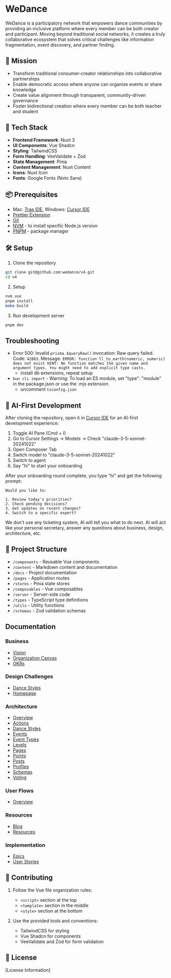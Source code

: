 # WeDance

WeDance is a participatory network that empowers dance communities by providing an inclusive platform where every member can be both creator and participant. Moving beyond traditional social networks, it creates a truly collaborative ecosystem that solves critical challenges like information fragmentation, event discovery, and partner finding.

## 🎯 Mission

- Transform traditional consumer-creator relationships into collaborative partnerships
- Enable democratic access where anyone can organize events or share knowledge
- Create value alignment through transparent, community-driven governance
- Foster bidirectional creation where every member can be both teacher and student

## 🌟 Tech Stack

- **Frontend Framework**: Nuxt 3
- **UI Components**: Vue Shadcn
- **Styling**: TailwindCSS
- **Form Handling**: VeeValidate + Zod
- **State Management**: Pinia
- **Content Management**: Nuxt Content
- **Icons**: Nuxt Icon
- **Fonts**: Google Fonts (Noto Sans)

## 📦 Prerequisites

- Mac: [Trae IDE](https://www.trae.ai/), Windows: [Cursor IDE](https://www.cursor.com/)
- [Prettier Extension](https://marketplace.visualstudio.com/items?itemName=esbenp.prettier-vscode)
- [Git](https://git-scm.com/book/en/v2/Getting-Started-Installing-Git)
- [NVM](https://github.com/nvm-sh/nvm) - to install specific Node.js version
- [PNPM](https://pnpm.io/) - package manager

## 🛠️ Setup

1. Clone the repository

```bash
git clone git@github.com:wedance/v4.git
cd v4
```

2. Setup

```bash
nvm use
pnpm install
make build
```

3. Run development server

```bash
pnpm dev
```

## Troubleshooting

- Error 500: Invalid `prisma.$queryRaw()` invocation: Raw query failed. Code: `42883`. Message: `ERROR: function ll_to_earth(numeric, numeric) does not exist HINT: No function matches the given name and argument types. You might need to add explicit type casts.`
   - install db extensions, repeat setup
- `bun cli import` - Warning: To load an ES module, set "type": "module" in the package.json or use the .mjs extension.
   - uncomment `tsconfig.json`

## 📁 AI-First Development

After cloning the repository, open it in [Cursor IDE](https://www.cursor.com/) for an AI-first development experience:

1. Toggle AI Pane (Cmd + I)
2. Go to Cursor Settings -> Models -> Check "claude-3-5-sonnet-20241022"
3. Open Composer Tab
4. Switch model to "claude-3-5-sonnet-20241022"
5. Switch to agent
6. Say "hi" to start your onboarding

After your onboarding round complete, you type "hi" and get the following prompt:

```
Would you like to:

1. Review today's priorities?
2. Check pending decisions?
3. Get updates on recent changes?
4. Switch to a specific expert?
```

We don't use any ticketing system, AI will tell you what to do next.
AI will act like your personal secretary, answer any questions about business, design, architecture, etc.

## 📁 Project Structure

- `/components` - Reusable Vue components
- `/content` - Markdown content and documentation
- `/docs` - Project documentation
- `/pages` - Application routes
- `/stores` - Pinia state stores
- `/composables` - Vue composables
- `/server` - Server-side code
- `/types` - TypeScript type definitions
- `/utils` - Utility functions
- `/schemas` - Zod validation schemas

## Documentation

### Business

- [Vision](docs/content/business/vision.md)
- [Organization Canvas](docs/content/business/organization-canvas.md)
- [OKRs](docs/content/business/okrs.md)

### Design Challenges

- [Dance Styles](docs/content/design/styles.md)
- [Homepage](docs/content/design/homepage.md)

### Architecture

- [Overview](docs/content/architecture/index.md)
- [Actions](docs/content/architecture/actions.md)
- [Dance Styles](docs/content/architecture/dance-styles.md)
- [Events](docs/content/architecture/events.md)
- [Event Types](docs/content/architecture/event-types.md)
- [Levels](docs/content/architecture/levels.md)
- [Pages](docs/content/architecture/pages.md)
- [Points](docs/content/architecture/points.md)
- [Posts](docs/content/architecture/posts.md)
- [Profiles](docs/content/architecture/profiles.md)
- [Schemas](docs/content/architecture/schemas.md)
- [Voting](docs/content/architecture/voting.md)

### User Flows

- [Overview](docs/content/design/flows/index.md)

### Resources

- [Blog](docs/content/blog/)
- [Resources](docs/content/resources/)

### Implementation

- [Epics](content/epics/)
- [User Stories](content/issues/)

## 🤝 Contributing

1. Follow the Vue file organization rules:

   - `<script>` section at the top
   - `<template>` section in the middle
   - `<style>` section at the bottom

2. Use the provided tools and conventions:

   - TailwindCSS for styling
   - Vue Shadcn for components
   - VeeValidate and Zod for form validation

## 📄 License

[License Information]
